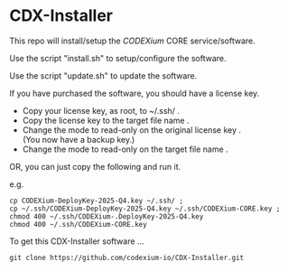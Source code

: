 # CDX-Installer

This repo will install/setup the _CODEXium_ CORE service/software.

Use the script "install.sh" to setup/configure the software.

Use the script "update.sh" to update the software.

If you have purchased the software, you should have a license key.

* Copy your license key, as root, to ~/.ssh/ . 
* Copy the license key to the target file name .
* Change the mode to read-only on the original license key .  
  (You now have a backup key.)
* Change the mode to read-only on the target file name .

OR, you can just copy the following and run it.

e.g.
```
cp CODEXium-DeployKey-2025-Q4.key ~/.ssh/ ;
cp ~/.ssh/CODEXium-DeployKey-2025-Q4.key ~/.ssh/CODEXium-CORE.key ;
chmod 400 ~/.ssh/CODEXium-.DeployKey-2025-Q4.key
chmod 400 ~/.ssh/CODEXium-CORE.key
```

To get this CDX-Installer software ...

```
git clone https://github.com/codexium-io/CDX-Installer.git
```


